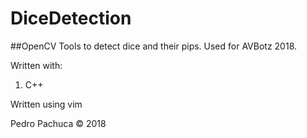 # DiceDetection
##OpenCV Tools to detect dice and their pips. Used for AVBotz 2018.

Written with:
1. C++

Written using vim

Pedro Pachuca &copy; 2018

